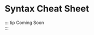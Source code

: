 # Syntax Cheat Sheet

::: tip Coming Soon
<br>
:::

<!--

| Tables        | Are           |  Cool |
|---------------|:-------------:|------:|
| col 3 is      | right-aligned | $1600 |
| col 2 is      | centered      |   $12 |
| zebra stripes | are neat      |    $1 |


## Vite Units

A literal number can take a suffix of ``wei``, ``gwei`` or ``ether`` to specify a subdenomination of Ether, where Ether numbers without a postfix are assumed to be Wei.

```solidity
    assert(1 wei == 1);
    assert(1 gwei == 1e9);
    assert(1 ether == 1e18);
```

The only effect of the subdenomination suffix is a multiplication by a power of ten.

## Time Units

Suffixes like ``seconds``, ``minutes``, ``hours``, ``days`` and ``weeks``
after literal numbers can be used to specify units of time where seconds are the base
unit and units are considered naively in the following way:

 * ``1 == 1 seconds``
 * ``1 minutes == 60 seconds``
 * ``1 hours == 60 minutes``
 * ``1 days == 24 hours``
 * ``1 weeks == 7 days``

Take care if you perform calendar calculations using these units, because
not every year equals 365 days and not even every day has 24 hours
because of `leap seconds <https://en.wikipedia.org/wiki/Leap_second>`_.
Due to the fact that leap seconds cannot be predicted, an exact calendar
library has to be updated by an external oracle.

These suffixes cannot be applied to variables. For example, if you want to
interpret a function parameter in days, you can in the following way::

    function f(uint start, uint daysAfter) public {
        if (block.timestamp >= start + daysAfter * 1 days) {
          // ...
        }
    }


.. index:: abi, block, coinbase, difficulty, encode, number, block;number, timestamp, block;timestamp, msg, data, gas, sender, value, gas price, origin

## Special Variables and Functions

There are special variables and functions which always exist in the global
namespace and are mainly used to provide information about the blockchain
or are general-use utility functions.

Block and Transaction Properties
--------------------------------

- ``blockhash(uint blockNumber) returns (bytes32)``: hash of the given block - only works for 256 most recent, excluding current, blocks
- ``block.chainid`` (``uint``): current chain id
- ``block.coinbase`` (``address payable``): current block miner's address
- ``block.difficulty`` (``uint``): current block difficulty

- ``block.number`` (``uint``): current block number
- ``block.timestamp`` (``uint``).: current block timestamp as seconds since unix epoch

- ``msg.data`` (``bytes calldata``): complete calldata
- ``msg.sender`` (``address``): sender of the message (current call)
- ``msg.sig`` (``bytes4``): first four bytes of the calldata (i.e. function identifier)
- ``msg.amount`` (``uint``): number of wei sent with the message

- ``tx.origin`` (``address``): sender of the transaction (full call chain)

.. note::
    The values of all members of ``msg``, including ``msg.sender`` and
    ``msg.value`` can change for every **external** function call.
    This includes calls to library functions.

.. note::
    Do not rely on ``block.timestamp`` or ``blockhash`` as a source of randomness,
    unless you know what you are doing.

    Both the timestamp and the block hash can be influenced by miners to some degree.
    Bad actors in the mining community can for example run a casino payout function on a chosen hash
    and just retry a different hash if they did not receive any money.

    The current block timestamp must be strictly larger than the timestamp of the last block,
    but the only guarantee is that it will be somewhere between the timestamps of two
    consecutive blocks in the canonical chain.

.. note::
    The block hashes are not available.. for all blocks for scalability reasons.
    You can only access the hashes of the most recent 256 blocks, all other
    values will be zero.

.. note::
    The function ``blockhash`` was previously known as ``block.blockhash``, which was deprecated in
    version 0.4.22 and removed in version 0.5.0.

.. note::
    The function ``gasleft`` was previously known as ``msg.gas``, which was deprecated in
    version 0.4.21 and removed in version 0.5.0.

.. note::
    In version 0.7.0, the alias ``now`` (for ``block.timestamp``) was removed.

.. index:: abi, encoding, packed

ABI Encoding and Decoding Functions
-----------------------------------

- ``abi.decode(bytes memory encodedData, (...)) returns (...)``: ABI-decodes the given data, while the types are given in parentheses as second argument. Example: ``(uint a, uint[2] memory b, bytes memory c) = abi.decode(data, (uint, uint[2], bytes))``
- ``abi.encode(...) returns (bytes memory)``: ABI-encodes the given arguments
- ``abi.encodePacked(...) returns (bytes memory)``: Performs :ref:`packed encoding <abi_packed_mode>` of the given arguments. Note that packed encoding can be ambiguous!
- ``abi.encodeWithSelector(bytes4 selector, ...) returns (bytes memory)``: ABI-encodes the given arguments starting from the second and prepends the given four-byte selector
- ``abi.encodeWithSignature(string memory signature, ....) returns (bytes memory)``: Equivalent to ``abi.encodeWithSelector(bytes4(keccak256(bytes(signature))), ...)```

.. note::
    These encoding functions can be used to craft data for external function calls without actually
    calling an external function. Furthermore, ``keccak256(abi.encodePacked(a, b))`` is a way
    to compute the hash of structured data (although be aware that it is possible to
    craft a "hash collision" using different function parameter types).

See the documentation about the :ref:`ABI <ABI>` and the
:ref:`tightly packed encoding <abi_packed_mode>` for details about the encoding.

.. index:: bytes members

Members of bytes
----------------

- ``bytes.concat(...) returns (bytes memory)``: :ref:`Concatenates variable number of bytes and bytes1, ..., bytes32 arguments to one byte array<bytes-concat>`

.. index:: assert, revert, require

Error Handling
--------------

See the dedicated section on :ref:`assert and require<assert-and-require>` for
more details on error handling and when to use which function.

``assert(bool condition)``
    causes a Panic error and thus state change reversion if the condition is not met - to be used for internal errors.

``require(bool condition)``
    reverts if the condition is not met - to be used for errors in inputs or external components.

``require(bool condition, string memory message)``
    .reverts if the condition is not met - to be used for errors in inputs or external components. Also provides an error message.

``revert()``
    abort execution and revert state changes

``revert(string memory reason)``
    abort execution and revert state changes, providing an explanatory string

.. index:: keccak256, ripemd160, sha256, ecrecover, addmod, mulmod, cryptography,

.. _mathematical-and-cryptographic-functions:

Mathematical and Cryptographic Functions
----------------------------------------

``addmod(uint x, uint y, uint k) returns (uint)``
    compute ``(x + y) % k`` where the addition is performed with arbitrary precision and does not wrap around at ``2**256``. Assert that ``k != 0`` starting from version 0.5.0.

``mulmod(uint x, uint y, uint k) returns (uint)``
    compute ``(x * y) % k`` where the multiplication is performed with arbitrary precision and does not wrap around at ``2**256``. Assert that ``k != 0`` starting from version 0.5.0.

``keccak256(bytes memory) returns (bytes32)``
    compute the Keccak-256 hash of the input

.. note::

    There used to be an alias for ``keccak256`` called ``sha3``, which was removed in version 0.5.0.

``sha256(bytes memory) returns (bytes32)``
    compute the SHA-256 hash of the input

``ripemd160(bytes memory) returns (bytes20)``
    compute RIPEMD-160 hash of the input

``ecrecover(bytes32 hash, ..uint8 v, bytes32 r, bytes32 s) returns (address)``
    recover the address associated with the public key from elliptic curve signature or return zero on error.
    The function parameters correspond to ECDSA values of the signature:

    * ``r`` = first 32 bytes of signature
    * ``s`` = second 32 bytes of signature
    * ``v`` = final 1 byte of signature

    ``ecrecover`` returns an ``address``, and not an ``address payable``. See :ref:`address payable<address>` for
    conversion, in case you need to transfer funds to the recovered address.

    For further details, read `example usage <https://ethereum.stackexchange.com/questions/1777/workflow-on-signing-a-string-with-private-key-followed-by-signature-verificatio>`_.

.. warning::

    If you use ``ecrecover``, be aware that a valid signature can be turned into a different valid signature without
    requiring knowledge of the corresponding private key. In the Homestead hard fork, this issue was fixed
    for _transaction_ signatures (see `EIP-2 <https://eips.ethereum.org/EIPS/eip-2#specification>`_), but
    the ecrecover function remained unchanged.

    This is usually not a problem unless you require signatures to be unique or
    use them to identify items. OpenZeppelin have a `ECDSA helper library <https://docs.openzeppelin.com/contracts/2.x/api/cryptography#ECDSA>`_ that you can use as a wrapp.er for ``ecrecover`` without this issue.

.. note::

    When running ``sha256``, ``ripemd160`` or ``ecrecover`` on a *private blockchain*, you might encounter Out-of-Gas. This is because these functions are implemented as "precompiled contracts" and only really exist after they receive the first message (although their contract code is hardcoded). Messages to non-existing contracts are more expensive and thus the execution might run into an Out-of-Gas error. A workaround for this problem is to first send Wei (1 for example) to each of the contracts before you use them in your actual contracts. This is not an issue on the main or test net.

.. index:: balance, codehash, send, transfer, call, callcode, delegatecall, staticcall

.. _address_related:

Members of Address Types
------------------------

``<address>.balance`` (``uint256``)
    balance of the :ref:`address` in Wei

``<address>.code`` (``bytes memory``)
    code at the :ref:`address` (can be empty)

``<address>.codehash`` (``bytes32``)
    the codehash of the :ref:`address`

``<address payable>.transfer(uint256 amount)``
    send given amount of Wei to :ref:`address`, reverts on failure, forwards 2300 gas stipend, not adjustable

``<address payable>.send(uint256 amount) returns (bool)``
    send given amount of Wei to :ref:`address`, returns ``false`` on failure, forwards 2300 gas stipend, not adj.ustable

``<address>.call(bytes memory) returns (bool, bytes memory)``
    issue low-level ``CALL`` with the given payload, returns success condition and return data, forwards all available gas, adjustable

``<address>.delegatecall(bytes memory) returns (bool, bytes memory)``
    issue low-level ``DELEGATECALL`` with the given payload, returns success condition and return data, forwards all available gas, adjustable

``<address>.staticcall(bytes memory) returns (bool, bytes memory)``
    issue low-level ``STATICCALL`` with the given payload, returns success condition and return data, forwards all available gas, adjustable

For more information, see the section on :ref:`address`.

.. warning::
    You should avoid using ``.call()`` whenever possible when executing another contract function as it bypasses type checking,
    function existence check, and argument packing.

.. warning::
    There are some dangers in using ``send``: The transfer fails if the call stack depth is at 1024
    (this can always be forced by the caller) and it also fails if the recipient runs out of gas. So in order
    to make safe Ether transfers, always check the return value of ``send``, use ``transfer`` or even better:
    Use a pattern where the recipient withdraws the money.

.. warning::
    Due to the fact that the EVM considers a call to a non-existing contract to always su ..cceed,
    Solidity includes an extra check using the ``extcodesize`` opcode when performing external calls.
    This ensures that the contract that is about to be called either actually exists (it contains code)
    or an exception is raised.

    The low-level calls which operate on addresses rather than contract instances (i.e. ``.call()``,
    ``.delegatecall()``, ``.staticcall()``, ``.send()`` and ``.transfer()``) **do not** include this
    check, which makes them cheaper in terms of gas but also less safe.

.. note::
   Prior to version 0.5.0, Solidity allowed address members to be accessed by a contract instance, for example ``this.balance``.
   This is now forbidden and an explicit conversion to address must be done: ``address(this).balance``.

.. note::
   If state variables are accessed via a low-level delegatecall, the storage layout of the two contracts
   must align in order for the called contract to correctly access the storage variables of the calling contract by name.
   This is of course not the case if storage pointers are passed as function arguments as in the case for
   the high-level libraries.

.. note::
    Prior to version 0.5.0, ``.call``, ``.delegatecall`` and ``.staticcall`` only returned the
    success condition and not the return data.

.. note::
    Prior to version 0.5.0, there was a member called ``callcode`` with simila.r but slightly different
    semantics than ``delegatecall``.


.. index:: this, selfdestruct

Contract Related
----------------

``this`` (current contract's type)
    the current contract, explicitly convertible to :ref:`address`

``selfdestruct(address payable recipient)``
    Destroy the current contract, sending its funds to the given :ref:`address`
    and end execution.
    Note that ``selfdestruct`` has some peculiarities inherited from the EVM:

    - the receiving contract's receive function is not executed.
    - the contract is only really destroyed at the end of the transaction and ``revert`` s might "undo" the destruction.




Furthermore, all functions of the current contract are callable directly including the current function.

.. note::
    Prior to version 0.5.0, there was a function called ``suicide`` with the same
    semantics as ``selfdestruct``.

.. index:: type, creationCode, runtimeCode

.. _meta-type:

Type Information
----------------

The expression ``type(X)`` can be used to retrieve information about the type
``X``. Currently, there is limited support for this feature (``X`` can be either
a contract or an integer type) but it might be expanded in the future.

The following properties are available for a contract type ``C``:

``type(C).name``
    The name of the contract.

``type(C).creationCode``
    Memory byte array that co.ntains the creation bytecode of the contract.
    This can be used in inline assembly to build custom creation routines,
    especially by using the ``create2`` opcode.
    This property can **not** be accessed in the contract itself or any
    derived contract. It causes the bytecode to be included in the bytecode
    of the call site and thus circular references like that are not possible.

``type(C).runtimeCode``
    Memory byte array that contains the runtime bytecode of the contract.
    This is the code that is usually deployed by the constructor of ``C``.
    If ``C`` has a constructor that uses inline assembly, this might be
    different from the actually deployed bytecode. Also note that libraries
    modify their runtime bytecode at time of deployment to guard against
    regular calls.
    The same restrictions as with ``.creationCode`` also apply for this
    property.

In addition to the properties above, the following properties are available
for an interface type ``I``:

``type(I).interfaceId``:
    A ``bytes4`` value containing the `EIP-165 <https://eips.ethereum.org/EIPS/eip-165>`_
    interface identifier of the given interface ``I``. This identifier is defined as the ``XOR`` of all
    function selectors defined within the interface itself - excluding all inherited functions.

The following properties are available for an integer type `..`T``:

``type(T).min``
    The smallest value representable by type ``T``.

``type(T).max``
    The largest value representable by type ``T``.


-->
